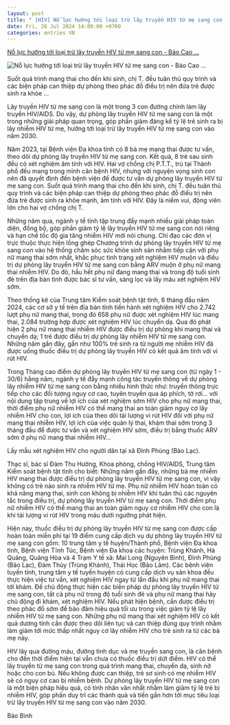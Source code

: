 ```yaml
---
layout: post
title: " [HIV] Nỗ lực hướng tới loại trừ lây truyền HIV từ mẹ sang con - Báo Cao ..."
date: Fri, 26 Jul 2024 14:00:00 +0700
categories: entries VN
---
```

[Nỗ lực hướng tới loại trừ lây truyền HIV từ mẹ sang con - Báo Cao ...](https://baocaobang.vn/no-luc-huong-toi-loai-tru-lay-truyen-hiv-tu-me-sang-con-3170863.html)

![Nỗ lực hướng tới loại trừ lây truyền HIV từ mẹ sang con - Báo Cao ...](https://mediabcb.mediatech.vn/upload/image/202407/thumbnail/123030_lay_mau_xet_nghiem_hiv_cho_nguoi_dan_tai_xa_dinh_phung_bao_lac_01195125.jpg)

Suốt quá trình mang thai cho đến khi sinh, chị T. đều tuân thủ quy trình và các biện pháp can thiệp dự phòng theo phác đồ điều trị nên đứa trẻ được sinh ra khỏe ...

Lây truyền HIV từ mẹ sang con là một trong 3 con đường chính làm lây truyền HIV/AIDS. Do vậy, dự phòng lây truyền HIV từ mẹ sang con là một trong những giải pháp quan trọng, góp phần giảm đáng kể tỷ lệ trẻ sinh ra bị lây nhiễm HIV từ mẹ, hướng tới loại trừ lây truyền HIV từ mẹ sang con vào năm 2030.

Năm 2023, tại Bệnh viện Đa khoa tỉnh có 8 bà mẹ mang thai được tư vấn, theo dõi dự phòng lây truyền HIV từ mẹ sang con. Kết quả, 8 trẻ sau sinh đều có xét nghiệm âm tính với HIV. Hai vợ chồng chị P.T.T., trú tại Thành phố đều mang trong mình căn bệnh HIV, nhưng với nguyện vọng sinh con nên đã quyết định đến bệnh viện để được tư vấn dự phòng lây truyền HIV từ mẹ sang con. Suốt quá trình mang thai cho đến khi sinh, chị T. đều tuân thủ quy trình và các biện pháp can thiệp dự phòng theo phác đồ điều trị nên đứa trẻ được sinh ra khỏe mạnh, âm tính với HIV. Đây là niềm vui, động viên lớn cho hai vợ chồng chị T.

Những năm qua, ngành y tế tỉnh tập trung đẩy mạnh nhiều giải pháp toàn diện, đồng bộ, góp phần giảm tỷ lệ lây truyền HIV từ mẹ sang con nói riêng và hạn chế tốc độ gia tăng nhiễm HIV mới nói chung. Chỉ đạo các đơn vị trực thuộc thực hiện lồng ghép Chương trình dự phòng lây truyền HIV từ mẹ sang con vào hệ thống chăm sóc sức khỏe sinh sản nhằm tiếp cận với phụ nữ mang thai sớm nhất, khắc phục tình trạng xét nghiệm HIV muộn và điều trị dự phòng lây truyền HIV từ mẹ sang con bằng ARV muộn ở phụ nữ mang thai nhiễm HIV. Do đó, hầu hết phụ nữ đang mang thai và trong độ tuổi sinh đẻ trên địa bàn tỉnh được bác sĩ tư vấn, sàng lọc và lấy máu xét nghiệm HIV sớm.

Theo thống kê của Trung tâm Kiểm soát bệnh tật tỉnh, 6 tháng đầu năm 2024, các cơ sở y tế trên địa bàn tỉnh tiến hành xét nghiệm HIV cho 2.742 lượt phụ nữ mang thai, trong đó 658 phụ nữ được xét nghiệm HIV lúc mang thai, 2.084 trường hợp được xét nghiệm HIV lúc chuyển dạ. Qua đó phát hiện 2 phụ nữ mang thai nhiễm HIV được điều trị dự phòng khi mang thai và chuyển dạ; 1 trẻ được điều trị dự phòng lây nhiễm HIV từ mẹ sang con. Những năm gần đây, gần như 100% trẻ sinh ra từ người mẹ nhiễm HIV đã được uống thuốc điều trị dự phòng lây truyền HIV có kết quả âm tính với vi rút HIV.

Trong Tháng cao điểm dự phòng lây truyền HIV từ mẹ sang con (từ ngày 1 - 30/6) hằng năm, ngành y tế đẩy mạnh công tác truyền thông về dự phòng lây nhiễm HIV từ mẹ sang con bằng nhiều hình thức như: truyền thông trực tiếp cho các đối tượng nguy cơ cao, tuyên truyền qua áp phích, tờ rơi... với nội dung tập trung về lợi ích của xét nghiệm sớm HIV cho phụ nữ mang thai, thời điểm phụ nữ nhiễm HIV có thể mang thai an toàn giảm nguy cơ lây nhiễm HIV cho con, lợi ích của theo dõi tải lượng vi rút HIV đối với phụ nữ mang thai nhiễm HIV, lợi ích của việc quản lý thai, khám thai sớm trong 3 tháng đầu để được tư vấn và xét nghiệm HIV sớm, điều trị bằng thuốc ARV sớm ở phụ nữ mang thai nhiễm HIV...

Lấy mẫu xét nghiệm HIV cho người dân tại xã Đình Phùng (Bảo Lạc).

Thạc sĩ, bác sĩ Đàm Thu Hường, Khoa phòng, chống HIV/AIDS, Trung tâm Kiểm soát bệnh tật tỉnh cho biết: Những năm gần đây, những bà mẹ nhiễm HIV mang thai được điều trị dự phòng lây truyền HIV từ mẹ sang con, vì vậy không có trẻ nào sinh ra nhiễm HIV từ mẹ. Phụ nữ nhiễm HIV hoàn toàn có khả năng mang thai, sinh con không bị nhiễm HIV khi tuân thủ các nguyên tắc trong điều trị, dự phòng lây truyền HIV từ mẹ sang con. Thời điểm phụ nữ nhiễm HIV có thể mang thai an toàn giảm nguy cơ nhiễm HIV cho con là khi tải lượng vi rút HIV trong máu dưới ngưỡng phát hiện.

Hiện nay, thuốc điều trị dự phòng lây truyền HIV từ mẹ sang con được cấp hoàn toàn miễn phí tại 19 điểm cung cấp dịch vụ dự phòng lây truyền HIV từ mẹ sang con gồm: 10 trung tâm y tế huyện/Thành phố, Bệnh viện Đa khoa tỉnh, Bệnh viện Tĩnh Túc, Bệnh viện Đa khoa các huyện: Trùng Khánh, Hà Quảng, Quảng Hòa và 4 Trạm Y tế xã: Mai Long (Nguyên Bình), Đình Phùng (Bảo Lạc), Đàm Thủy (Trùng Khánh), Thái Học (Bảo Lâm). Các bệnh viện tuyến tỉnh, trung tâm y tế tuyến huyện có cung cấp dịch vụ sản khoa đều thực hiện việc tư vấn, xét nghiệm HIV ngay từ lần đầu khi phụ nữ mang thai tới khám. Để chủ động thực hiện các biện pháp dự phòng lây truyền HIV từ mẹ sang con, tất cả phụ nữ trong độ tuổi sinh đẻ và phụ nữ mang thai hãy chủ động đi khám, xét nghiệm HIV. Nếu phát hiện bệnh, cần được điều trị theo phác đồ sớm để bảo đảm hiệu quả tối ưu trong việc giảm tỷ lệ lây nhiễm HIV từ mẹ sang con. Những phụ nữ mang thai xét nghiệm HIV có kết quả dương tính cần được theo dõi liên tục và can thiệp đúng quy trình nhằm làm giảm tới mức thấp nhất nguy cơ lây nhiễm HIV cho trẻ sinh ra từ các bà mẹ này.

HIV lây qua đường máu, đường tình dục và mẹ truyền sang con, là căn bệnh cho đến thời điểm hiện tại vẫn chưa có thuốc điều trị dứt điểm. HIV có thể lây truyền từ mẹ sang con trong quá trình mang thai, chuyển dạ, sinh nở hoặc cho con bú. Nếu không được can thiệp, trẻ sơ sinh có mẹ nhiễm HIV sẽ có nguy cơ cao bị nhiễm bệnh. Dự phòng lây truyền HIV từ mẹ sang con là một biện pháp hiệu quả, có tính nhân văn nhất nhằm làm giảm tỷ lệ trẻ bị nhiễm HIV, góp phần duy trì các thành quả và tiến gần hơn tới mục tiêu loại trừ lây truyền HIV từ mẹ sang con vào năm 2030.

Bảo Bình

